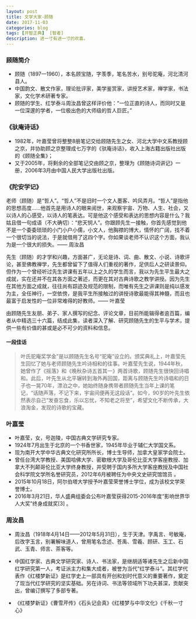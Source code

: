 ```yaml
---
layout: post
title: 文学大家-顾随
date: 2017-11-03
categories: blog
tags: [开智正典]  [智者]
description: 进一寸有进一寸的欢喜。
---
```


### 顾随简介
* 顾随（1897—1960），本名顾宝随，字羡季，笔名苦水，别号驼庵，河北清河县人。
* 中国韵文、散文作家，理论批评家，美学鉴赏家，讲授艺术家，禅学家，书法家，文化学术研著专家。
* 顾随的学生、红学泰斗周汝昌曾这样评价他：“一位正直的诗人，而同时又是一位深邃的学者，一位极出色的大师级的哲人巨匠。”


### 《驮庵诗话》
* 1982年，叶嘉莹曾将整整8册笔记交给顾随先生之女、河北大学中文系教授顾之京，并协助顾之京整理成七万字的《驮庵诗话》，收入上海古籍出版社出版的《顾随全集》；
* 又于2005年，将剩余的全部笔记交由顾之京，整理为《顾随诗词讲记》一册，2006年3月由中国人民大学出版社出版。

### 《陀安学记》

老师（顾随）是“哲人”。“哲人”不是旧时一个文人墨客、吟风弄月。“哲人”是指他的思想高度……他首先是用诗人的眼来阅世，来观察宇宙、万物、人生、社会，又以诗人的心感受，以诗人的笔表达。可是他这个感受和表达的思想内容是什么？我姑且借一句成语（不大确切）：“悲天悯人”。你跟顾先生一接触，你首先感觉到他不是一个委委琐琐的小门小户小儒，小文人，他胸襟的博大，情怀的广阔，找不着一个很切当的说法，于是就借用了这四个字。你如果谈老师不认识这个方面，我认为是一个很大的损失。—— 周汝昌

先生（顾随）的才学和兴趣，方面甚广，无论是诗、词、曲、散文、小说、诗歌评论，甚至佛教禅学，先生都曾留下了值得人们重视的著作，足供后人之研读景仰。但作为一个曾经听过先生讲课有五年以上之久的学生而言，我以为先生平生最大之成就，实在还并不在其各方面之著述，而更在其对古典诗歌之教学讲授。因为先生在其他方面之成就，往往尚有踪迹及规范的限制，而唯有先生之讲课则是纯以感发为主，全任神行，一空依傍，是我平生所接触过的讲授诗歌最能得其神髓，而且也最富于启发性的一位非常难得的好教师。—— 叶嘉莹

由顾随先生友朋、弟子、家人撰写的纪念、评论文章，目前所能辑得者逾百篇，编者从中精选三十六篇，结成此集，读者深入了解、研究顾随先生的生平与学术，提供一些有价值的甚或是必不可少的资料和信息。

#### 一段佳话

> 叶氏驼庵奖学金”是以顾随先生名号“驼庵”设立的。颁奖典礼上，叶嘉莹先生回忆了她与老师顾随先生吟诗相和的往事。叶嘉莹先生说，1944年秋，她曾作了《摇落》和《晚秋杂诗五首其一》两首诗歌，顾随先生很快回诗唱和。此后，叶先生从北平辗转到海外再回国，距离与顾随先生吟诗唱和的日子也一晃70年，漂泊之中，她始终随身携带者顾随先生当年上课的笔记，“话随声落，不记下来，宇宙间便再无这段话”。如今，90岁的叶先生依然表示自己“发奋忘食，乐以忘忧，不知老之将至”，希望文化不断传承，大浪淘金，发现的诗歌的宝藏。


### 叶嘉莹
* 叶嘉莹，女，号迦陵，中国古典文学研究专家。
* 1924年7月出生于北京的一个书香世家，1945年毕业于辅仁大学国文系。
* 现为南开大学中华古典文化研究所所长，博士生导师，加拿大皇家学会院士。
* 曾任台湾大学教授、美国哈佛大学、密歇根大学及哥伦比亚大学客座教授、加拿大不列颠哥伦比亚大学终身教授，并受聘于国内多所大学客座教授及中国社会科学院文学所名誉研究员，2012年6月被聘任为中央文史研究馆馆员 。
* 2015年10月18日，阿尔伯塔大学授予叶嘉莹荣誉博士学位，成为该校文学荣誉博士。
* 2016年3月21日，华人盛典组委会公布叶嘉莹获得2015-2016年度“影响世界华人大奖”终身成就奖[3]  。

### 周汝昌
* 周汝昌（1918年4月14日——2012年5月31日），生于天津。字禹言、号敏庵，后改字玉言，别署解味道人，曾用笔名念述、苍禹、雪羲、顾研、玉工、石武、玉青、师言、茶客等。

* 中国红学家、古典文学研究家、诗人、书法家，是继胡适等诸先生之后新中国红学研究第一人，考证派主力和集大成者，被誉为当代“红学泰斗”。其红学代表作《红楼梦新证》是红学史上一部具有开创和划时代意义的重要著作，奠定了现当代红学研究的坚实基础。另在诗词、书法等领域所下功夫甚深，贡献突出，曾编订撰写了多部专著。

* 《红楼梦新证》《曹雪芹传》《石头记会真》《红楼梦与中华文化》《千秋一寸心》
